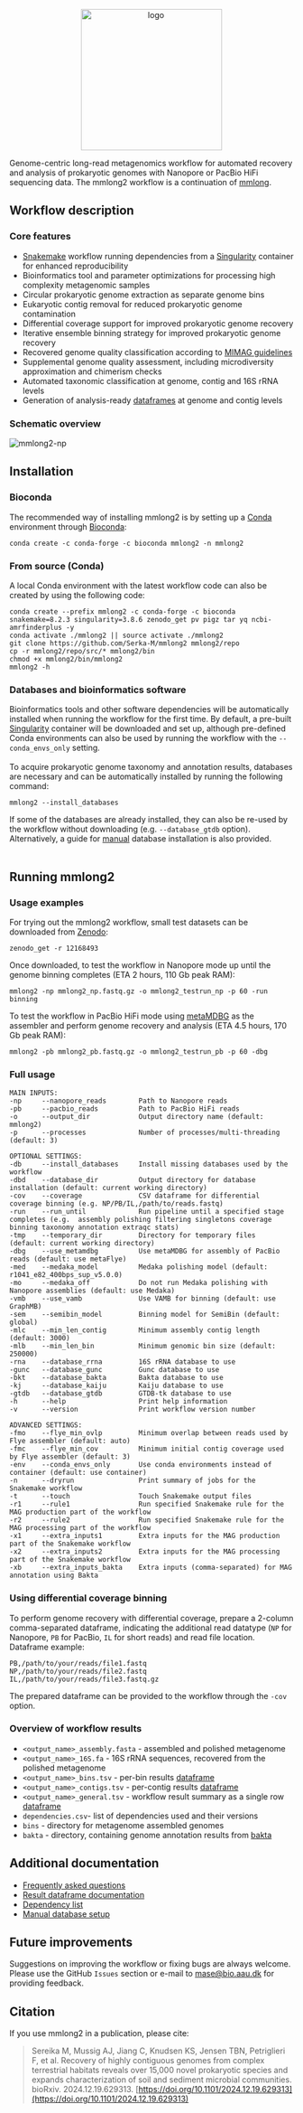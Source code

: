 <p align="center">
<img align="center" width="250" height="250" src="msc/mmlong2-logo.png" alt="logo" style="zoom:100%;" />
</p>

Genome-centric long-read metagenomics workflow for automated recovery and analysis of prokaryotic genomes with Nanopore or PacBio HiFi sequencing data.
The mmlong2 workflow is a continuation of [mmlong](https://github.com/SorenKarst/mmlong).
<br/>

## Workflow description
### Core features
* [Snakemake](https://snakemake.readthedocs.io) workflow running dependencies from a [Singularity](https://docs.sylabs.io/guides/latest/user-guide/) container for enhanced reproducibility
* Bioinformatics tool and parameter optimizations for processing high complexity metagenomic samples
* Circular prokaryotic genome extraction as separate genome bins
* Eukaryotic contig removal for reduced prokaryotic genome contamination
* Differential coverage support for improved prokaryotic genome recovery
* Iterative ensemble binning strategy for improved prokaryotic genome recovery
* Recovered genome quality classification according to [MIMAG guidelines](https://www.nature.com/articles/nbt.3893)
* Supplemental genome quality assessment, including microdiversity approximation and chimerism checks
* Automated taxonomic classification at genome, contig and 16S rRNA levels
* Generation of analysis-ready [dataframes](msc/mmlong2-dfs.md) at genome and contig levels

### Schematic overview
<img src="msc/mmlong2-np-wf.png" alt="mmlong2-np" style="zoom:100%;" />

## Installation
### Bioconda
The recommended way of installing mmlong2 is by setting up a [Conda](https://docs.conda.io/projects/conda/en/latest/user-guide/install/linux.html) environment through [Bioconda](https://bioconda.github.io/):
```
conda create -c conda-forge -c bioconda mmlong2 -n mmlong2
```

### From source (Conda) 
A local Conda environment with the latest workflow code can also be created by using the following code:
```
conda create --prefix mmlong2 -c conda-forge -c bioconda snakemake=8.2.3 singularity=3.8.6 zenodo_get pv pigz tar yq ncbi-amrfinderplus -y
conda activate ./mmlong2 || source activate ./mmlong2
git clone https://github.com/Serka-M/mmlong2 mmlong2/repo
cp -r mmlong2/repo/src/* mmlong2/bin
chmod +x mmlong2/bin/mmlong2
mmlong2 -h 
```

### Databases and bioinformatics software
Bioinformatics tools and other software dependencies will be automatically installed when running the workflow for the first time.
By default, a pre-built [Singularity](https://docs.sylabs.io/guides/latest/user-guide/) container will be downloaded and set up, although pre-defined Conda environments can also be used by running the workflow with the `--conda_envs_only` setting.
<br/><br/>
To acquire prokaryotic genome taxonomy and annotation results, databases are necessary and can be automatically installed by running the following command:
```
mmlong2 --install_databases
```
If some of the databases are already installed, they can also be re-used by the workflow without downloading (e.g. `--database_gtdb` option). Alternatively, a guide for [manual](msc/mmlong2-db.md) database installation is also provided.
<br/><br/>

## Running mmlong2
### Usage examples
For trying out the mmlong2 workflow, small test datasets can be downloaded from [Zenodo](https://zenodo.org/records/12168493):
```
zenodo_get -r 12168493
```

Once downloaded, to test the workflow in Nanopore mode up until the genome binning completes (ETA 2 hours, 110 Gb peak RAM):
```
mmlong2 -np mmlong2_np.fastq.gz -o mmlong2_testrun_np -p 60 -run binning
```

To test the workflow in PacBio HiFi mode using [metaMDBG](https://www.nature.com/articles/s41587-023-01983-6) as the assembler and perform genome recovery and analysis (ETA 4.5 hours, 170 Gb peak RAM):
```
mmlong2 -pb mmlong2_pb.fastq.gz -o mmlong2_testrun_pb -p 60 -dbg
```

### Full usage
```
MAIN INPUTS:
-np     --nanopore_reads        Path to Nanopore reads
-pb     --pacbio_reads          Path to PacBio HiFi reads
-o      --output_dir            Output directory name (default: mmlong2)
-p      --processes             Number of processes/multi-threading (default: 3)

OPTIONAL SETTINGS:
-db     --install_databases     Install missing databases used by the workflow
-dbd    --database_dir          Output directory for database installation (default: current working directory)
-cov    --coverage              CSV dataframe for differential coverage binning (e.g. NP/PB/IL,/path/to/reads.fastq)
-run    --run_until             Run pipeline until a specified stage completes (e.g.  assembly polishing filtering singletons coverage binning taxonomy annotation extraqc stats)
-tmp    --temporary_dir         Directory for temporary files (default: current working directory)
-dbg    --use_metamdbg          Use metaMDBG for assembly of PacBio reads (default: use metaFlye)
-med    --medaka_model          Medaka polishing model (default: r1041_e82_400bps_sup_v5.0.0)
-mo     --medaka_off            Do not run Medaka polishing with Nanopore assemblies (default: use Medaka)
-vmb    --use_vamb              Use VAMB for binning (default: use GraphMB)
-sem    --semibin_model         Binning model for SemiBin (default: global)
-mlc    --min_len_contig        Minimum assembly contig length (default: 3000)
-mlb    --min_len_bin           Minimum genomic bin size (default: 250000)
-rna    --database_rrna         16S rRNA database to use
-gunc   --database_gunc         Gunc database to use
-bkt    --database_bakta        Bakta database to use
-kj     --database_kaiju        Kaiju database to use
-gtdb   --database_gtdb         GTDB-tk database to use
-h      --help                  Print help information
-v      --version               Print workflow version number

ADVANCED SETTINGS:
-fmo    --flye_min_ovlp         Minimum overlap between reads used by Flye assembler (default: auto)
-fmc    --flye_min_cov          Minimum initial contig coverage used by Flye assembler (default: 3)
-env    --conda_envs_only       Use conda environments instead of container (default: use container)
-n      --dryrun                Print summary of jobs for the Snakemake workflow
-t      --touch                 Touch Snakemake output files
-r1     --rule1                 Run specified Snakemake rule for the MAG production part of the workflow
-r2     --rule2                 Run specified Snakemake rule for the MAG processing part of the workflow
-x1     --extra_inputs1         Extra inputs for the MAG production part of the Snakemake workflow
-x2     --extra_inputs2         Extra inputs for the MAG processing part of the Snakemake workflow
-xb     --extra_inputs_bakta    Extra inputs (comma-separated) for MAG annotation using Bakta
```

### Using differential coverage binning
To perform genome recovery with differential coverage, prepare a 2-column comma-separated dataframe, indicating the additional read datatype (`NP` for Nanopore, `PB` for PacBio, `IL` for short reads) and read file location.<br/>
Dataframe example:
```
PB,/path/to/your/reads/file1.fastq
NP,/path/to/your/reads/file2.fastq
IL,/path/to/your/reads/file3.fastq.gz
```
The prepared dataframe can be provided to the workflow through the `-cov` option.

### Overview of workflow results
* `<output_name>_assembly.fasta` - assembled and polished metagenome
* `<output_name>_16S.fa` - 16S rRNA sequences, recovered from the polished metagenome
* `<output_name>_bins.tsv` - per-bin results [dataframe](msc/mmlong2-dfs.md#output_name_binstsv)
* `<output_name>_contigs.tsv` - per-contig results [dataframe](msc/mmlong2-dfs.md#output_name_contigstsv)
* `<output_name>_general.tsv` - workflow result summary as a single row [dataframe](msc/mmlong2-dfs.md#output_name_generaltsv)
* `dependencies.csv`- list of dependencies used and their versions
* `bins` - directory for metagenome assembled genomes
* `bakta` - directory, containing genome annotation results from [bakta](https://github.com/oschwengers/bakta)

## Additional documentation
* [Frequently asked questions](msc/mmlong2-faq.md)
* [Result dataframe documentation](msc/mmlong2-dfs.md)
* [Dependency list](msc/mmlong2-dep.md)
* [Manual database setup](msc/mmlong2-db.md)

## Future improvements
Suggestions on improving the workflow or fixing bugs are always welcome.<br/>
Please use the GitHub `Issues` section or e-mail to mase@bio.aau.dk for providing feedback.

## Citation
If you use mmlong2 in a publication, please cite:
> Sereika M, Mussig AJ, Jiang C, Knudsen KS, Jensen TBN, Petriglieri F, et al. Recovery of highly contiguous genomes from complex terrestrial habitats reveals over 15,000 novel prokaryotic species and expands characterization of soil and sediment microbial communities. bioRxiv. 2024.12.19.629313. [https://doi.org/10.1101/2024.12.19.629313](https://doi.org/10.1101/2024.12.19.629313)

[//]: # (Written by Mantas Sereika)
